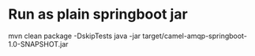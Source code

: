 # Run as plain springboot jar
mvn clean package -DskipTests
java -jar target/camel-amqp-springboot-1.0-SNAPSHOT.jar

